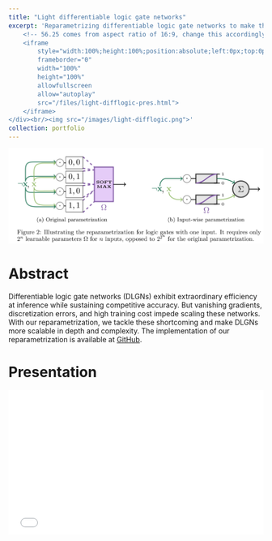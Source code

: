 ```yaml
---
title: "Light differentiable logic gate networks"
excerpt: 'Reparametrizing differentiable logic gate networks to make them more lightweight and scalable.<br/><div style="position:relative;padding-bottom:56.25%;">
    <!-- 56.25 comes from aspect ratio of 16:9, change this accordingly -->
    <iframe
        style="width:100%;height:100%;position:absolute;left:0px;top:0px;"
        frameborder="0"
        width="100%"
        height="100%"
        allowfullscreen
        allow="autoplay"
        src="/files/light-difflogic-pres.html">
    </iframe>
</div><br/><img src="/images/light-difflogic.png">'
collection: portfolio
---
```


![Illustration of reparametrization](/images/light-difflogic.png)

# Abstract
Differentiable logic gate networks (DLGNs) exhibit extraordinary efficiency at inference while sustaining competitive accuracy.
But vanishing gradients, discretization errors, and high training cost impede scaling these networks.
With our reparametrization, we tackle these shortcoming and make DLGNs more scalable in depth and complexity. 
The implementation of our reparametrization is available at [GitHub](https://github.com/lukas-ruettgers/difflogic-iwp).

# Presentation
<div style="position:relative;padding-bottom:56.25%;">
    <!-- 56.25 comes from aspect ratio of 16:9, change this accordingly -->
    <iframe
        style="width:100%;height:100%;position:absolute;left:0px;top:0px;"
        frameborder="0"
        width="100%"
        height="100%"
        allowfullscreen
        allow="autoplay"
        src="/files/light-difflogic-pres.html">
    </iframe>
</div><br/>
